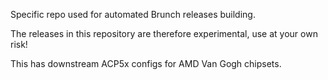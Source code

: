 Specific repo used for automated Brunch releases building.

The releases in this repository are therefore experimental, use at your own risk!

This has downstream ACP5x configs for AMD Van Gogh chipsets.
